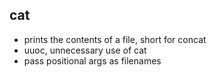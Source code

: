 ## cat
- prints the contents of a file, short for concat
- uuoc, unnecessary use of cat
- pass positional args as filenames 
